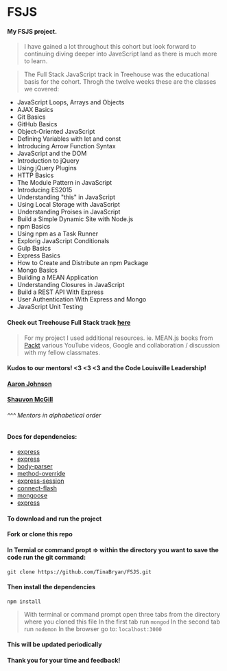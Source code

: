 # FSJS
#### My FSJS project.
> I have gained a lot throughout this cohort but look forward to continuing diving deeper into JaveScript land as there is much more to learn. 

> The Full Stack JavaScript track in Treehouse was the educational basis for the cohort.  Throgh the twelve weeks these are the classes we covered:
* JavaScript Loops, Arrays and Objects
* AJAX Basics
* Git Basics
* GitHub Basics
* Object-Oriented JavaScript
* Defining Variables with let and const
* Introducing Arrow Function Syntax
* JavaScript and the DOM
* Introduction to jQuery
* Using jQuery Plugins
* HTTP Basics
* The Module Pattern in JavaScript
* Introducing ES2015
* Understanding "this" in JavaScript
* Using Local Storage with JavaScript
* Understanding Proises in JavaScript
* Build a Simple Dynamic Site with Node.js
* npm Basics
* Using npm as a Task Runner
* Explorig JavaScript Conditionals
* Gulp Basics
* Express Basics
* How to Create and Distribute an npm Package
* Mongo Basics
* Building a MEAN Application
* Understanding Closures in JavaScript
* Build a REST API With Express
* User Authentication With Express and Mongo
* JavaScript Unit Testing

#### Check out Treehouse Full Stack track [here](https://teamtreehouse.com/tracks/code-lou-fullstack-javascript-dev "FSJS Track")

> For my project I used additional resources. ie.
> MEAN.js books from [Packt](https://www.packtpub.com "packtpub")
> various YouTube videos, Google and collaboration / discussion with my fellow classmates.

#### Kudos to our mentors! <3 <3 <3 and the Code Louisville Leadership!
#### [Aaron Johnson](https://github.com/aarontropy "Aaron Johnson")
#### [Shauvon McGill](github.com/shauvonm "Shauvon McGill")
###### ^^^ Mentors in alphabetical order



#### Docs for dependencies:

* [express](https://expressjs.com "express")
* [express](https://angularjs.org "angular")
* [body-parser](https://www.npmjs.com/package/body-parser "body-parser")
* [method-override](https://www.npmjs.com/package/method-override "method-override")
* [express-session](https://www.npmjs.com/package/express-session "express-session")
* [connect-flash](https://www.npmjs.com/package/connect-flash "connect-flash")
* [mongoose](https://www.mongoosejs.com "mongoose")
* [express](https://webpack.js.org "webpack")

#### To download and run the project
#### Fork or clone this repo
#### In Termial or command propt => within the directory you want to save the code run the git command:
`git clone https://github.com/TinaBryan/FSJS.git`
#### Then install the dependencies 
`npm install`
> With terminal or command prompt open three tabs from the directory where you cloned this file
> In the first tab run
`mongod`
> In the second tab run
`nodemon`
> In the browser go to:
`localhost:3000`

#### This will be updated periodically 
#### Thank you for your time and feedback!




